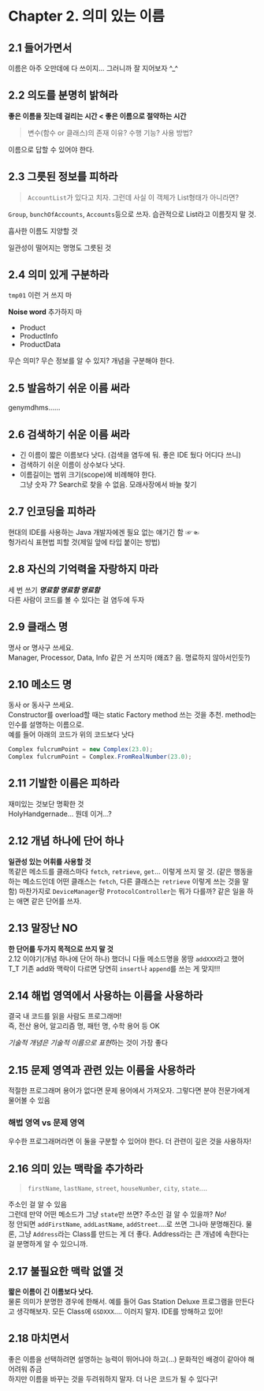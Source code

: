 # Chapter 2. 의미 있는 이름
## 2.1 들어가면서
이름은 아주 오만데에 다 쓰이지... 그러니까 잘 지어보자 ^_^

## 2.2 의도를 분명히 밝혀라
**좋은 이름을 짓는데 걸리는 시간 < 좋은 이름으로 절약하는 시간**

> 변수(함수 or 클래스)의 존재 이유? 수행 기능? 사용 방법?  

이름으로 답할 수 있어야 한다. 

## 2.3 그릇된 정보를 피하라
> `AccountList`가 있다고 치자. 그런데 사실 이 객체가 List형태가 아니라면?  

`Group`, `bunchOfAccounts`, `Accounts`등으로 쓰자. 습관적으로 List라고 이름짓지 말 것.

흡사한 이름도 지양할 것

일관성이 떨어지는 명명도 그릇된 것

## 2.4 의미 있게 구분하라
`tmp01` 이런 거 쓰지 마

**Noise word** 추가하지 마
* Product
* ProductInfo
* ProductData

무슨 의미? 무슨 정보를 알 수 있지? 개념을 구분해야 한다.

## 2.5 발음하기 쉬운 이름 써라
genymdhms......

## 2.6 검색하기 쉬운 이름 써라
* 긴 이름이 짧은 이름보다 낫다. (검색을 염두에 둬. 좋은 IDE 뒀다 어디다 쓰니)
* 검색하기 쉬운 이름이 상수보다 낫다.
* 이름길이는 범위 크기(scope)에 비례해야 한다.  
그냥 숫자 7? Search로 찾을 수 없음. 모래사장에서 바늘 찾기

## 2.7 인코딩을 피하라
현대의 IDE를 사용하는 Java 개발자에겐 필요 없는 얘기긴 함 ☞☜  
헝가리식 표현법 피할 것(제일 앞에 타입 붙이는 방법)

## 2.8 자신의 기억력을 자랑하지 마라
세 번 쓰기 ***명료함 명료함 명료함***  
다른 사람이 코드를 볼 수 있다는 걸 염두에 두자

## 2.9 클래스 명
명사 or 명사구 쓰세요.  
Manager, Processor, Data, Info 같은 거 쓰지마 (왜죠? 음. 명료하지 않아서인듯?)

## 2.10 메소드 명
동사 or 동사구 쓰세요.  
Constructor를 overload할 때는 static Factory method 쓰는 것을 추천. method는 인수를 설명하는 이름으로.  
예를 들어 아래의 코드가 위의 코드보다 낫다

```java
Complex fulcrumPoint = new Complex(23.0);
Complex fulcrumPoint = Complex.FromRealNumber(23.0);
```

## 2.11 기발한 이름은 피하라
재미있는 것보단 명확한 것  
HolyHandgernade... 뭔데 이거...?

## 2.12 개념 하나에 단어 하나
**일관성 있는 어휘를 사용할 것**  
똑같은 메소드를 클래스마다 `fetch`, `retrieve`, `get`... 이렇게 쓰지 말 것. (같은 행동을 하는 메소드인데 어떤 클래스는 `fetch`, 다른 클래스는 `retrieve` 이렇게 쓰는 것을 말함) 마찬가지로 `DeviceManager`랑 `ProtocolController`는 뭐가 다를까? 같은 일을 하는 애면 같은 단어를 쓰자.  

## 2.13 말장난 NO
**한 단어를 두가지 목적으로 쓰지 말 것**  
2.12 이야기(개념 하나에 단어 하나) 했더니 다들 메소드명을 몽땅 `addXXX`라고 했어 T_T 기존 add와 맥락이 다르면 당연히 `insert`나 `append`를 쓰는 게 맞지!!!

## 2.14 해법 영역에서 사용하는 이름을 사용하라
결국 내 코드를 읽을 사람도 프로그래머!  
즉, 전산 용어, 알고리즘 명, 패턴 명, 수학 용어 등 OK

*기술적 개념은 기술적 이름으로 표현*하는 것이 가장 좋다

## 2.15 문제 영역과 관련 있는 이름을 사용하라
적절한 프로그래머 용어가 없다면 문제 용어에서 가져오자. 그렇다면 분야 전문가에게 물어볼 수 있음

### 해법 영역 vs 문제 영역
우수한 프로그래머라면 이 둘을 구분할 수 있어야 한다. 더 관련이 깊은 것을 사용하자!

## 2.16 의미 있는 맥락을 추가하라
> `firstName`, `lastName`, `street`, `houseNumber`, `city`, `state`....

주소인 걸 알 수 있음  
그런데 만약 어떤 메소드가 그냥 `state`만 쓰면? 주소인 걸 알 수 있을까? *No!*  
정 안되면 `addFirstName`, `addLastName`, `addStreet`....로 쓰면 그나마 분명해진다. 물론, 그냥 `Address`라는 Class를 만드는 게 더 좋다. Address라는 큰 개념에 속한다는 걸 분명하게 알 수 있으니까.

## 2.17 불필요한 맥락 없앨 것
**짧은 이름이 긴 이름보다 낫다.**  
물론 의미가 분명한 경우에 한해서. 예를 들어 Gas Station Deluxe 프로그램을 만든다고 생각해보자. 모든 Class에 `GSDXXX`.... 이러지 말자. IDE를 방해하고 있어!

## 2.18 마치면서
좋은 이름을 선택하려면 설명하는 능력이 뛰어나야 하고(...) 문화적인 배경이 같아야 해 어려워 쥬금  
하지만 이름을 바꾸는 것을 두려워하지 말자. 더 나은 코드가 될 수 있다구!